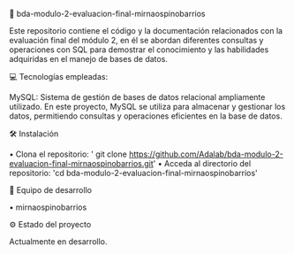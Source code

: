 💫 bda-modulo-2-evaluacion-final-mirnaospinobarrios

Este repositorio contiene el código y la documentación relacionados con la evaluación final del módulo 2, en él se abordan diferentes consultas y operaciones con SQL para demostrar el conocimiento y las habilidades adquiridas en el manejo de bases de datos.


💻 Tecnologías empleadas:

MySQL:  Sistema de gestión de bases de datos relacional ampliamente utilizado. En este proyecto, MySQL se utiliza para almacenar y gestionar los datos, permitiendo consultas y operaciones eficientes en la base de datos.

 
🛠️ Instalación

•	Clona el repositorio: ' git clone https://github.com/Adalab/bda-modulo-2-evaluacion-final-mirnaospinobarrios.git'
•	Acceda al directorio del repositorio: 'cd bda-modulo-2-evaluacion-final-mirnaospinobarrios'


👾 Equipo de desarrollo

•	mirnaospinobarrios


⚙️ Estado del proyecto

Actualmente en desarrollo.

